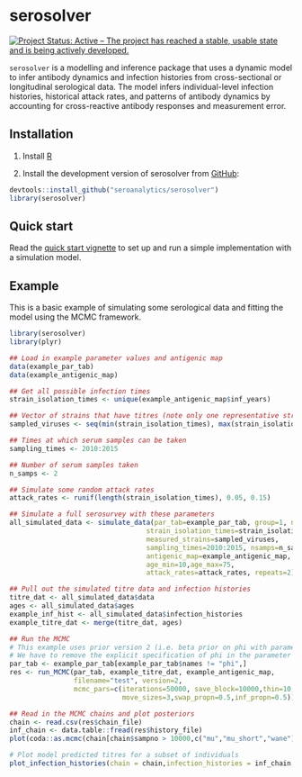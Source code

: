 
<!-- README.md is generated from README.Rmd. Please edit that file -->

# serosolver

[![Project Status: Active – The project has reached a stable, usable
state and is being actively
developed.](https://www.repostatus.org/badges/latest/active.svg)](https://www.repostatus.org/#active)

`serosolver` is a modelling and inference package that uses a dynamic
model to infer antibody dynamics and infection histories from
cross-sectional or longitudinal serological data. The model infers
individual-level infection histories, historical attack rates, and
patterns of antibody dynamics by accounting for cross-reactive antibody
responses and measurement error.

## Installation

1.  Install [R](http://cran.r-project.org)

2.  Install the development version of serosolver from
    [GitHub](https://github.com/seroanalytics/serosolver):

<!-- end list -->

``` r
devtools::install_github("seroanalytics/serosolver")
library(serosolver)
```

## Quick start

Read the [quick start
vignette](https://github.com/seroanalytics/serosolver/blob/master/vignettes/serosolver-quick_start_guide.md)
to set up and run a simple implementation with a simulation model.

## Example

This is a basic example of simulating some serological data and fitting
the model using the MCMC framework.

``` r
library(serosolver)
library(plyr)

## Load in example parameter values and antigenic map
data(example_par_tab)
data(example_antigenic_map)

## Get all possible infection times
strain_isolation_times <- unique(example_antigenic_map$inf_years)

## Vector of strains that have titres (note only one representative strain per time)
sampled_viruses <- seq(min(strain_isolation_times), max(strain_isolation_times), by=2)

## Times at which serum samples can be taken
sampling_times <- 2010:2015

## Number of serum samples taken
n_samps <- 2

## Simulate some random attack rates
attack_rates <- runif(length(strain_isolation_times), 0.05, 0.15)

## Simulate a full serosurvey with these parameters
all_simulated_data <- simulate_data(par_tab=example_par_tab, group=1, n_indiv=50,
                                  strain_isolation_times=strain_isolation_times,
                                  measured_strains=sampled_viruses,
                                  sampling_times=2010:2015, nsamps=n_samps,
                                  antigenic_map=example_antigenic_map,
                                  age_min=10,age_max=75,
                                  attack_rates=attack_rates, repeats=2)

## Pull out the simulated titre data and infection histories
titre_dat <- all_simulated_data$data
ages <- all_simulated_data$ages
example_inf_hist <- all_simulated_data$infection_histories
example_titre_dat <- merge(titre_dat, ages)

## Run the MCMC
# This example uses prior version 2 (i.e. beta prior on phi with parameters alpha, beta)
# We have to remove the explicit specification of phi in the parameter table
par_tab <- example_par_tab[example_par_tab$names != "phi",]
res <- run_MCMC(par_tab, example_titre_dat, example_antigenic_map, 
                filename="test", version=2,
                mcmc_pars=c(iterations=50000, save_block=10000,thin=10,thin_hist=100,
                            move_sizes=3,swap_propn=0.5,inf_propn=0.5))

## Read in the MCMC chains and plot posteriors
chain <- read.csv(res$chain_file)
inf_chain <- data.table::fread(res$history_file)
plot(coda::as.mcmc(chain[chain$sampno > 10000,c("mu","mu_short","wane")]))

# Plot model predicted titres for a subset of individuals
plot_infection_histories(chain = chain,infection_histories = inf_chain,titre_dat = example_titre_dat,individuals=c(1:4),antigenic_map=example_antigenic_map,par_tab=par_tab)
```
